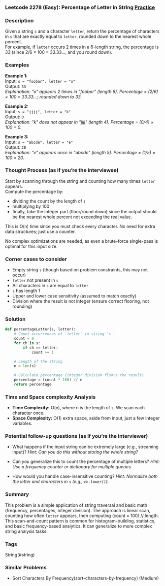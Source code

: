 ### Leetcode 2278 (Easy): Percentage of Letter in String [Practice](https://leetcode.com/problems/percentage-of-letter-in-string)

### Description  
Given a string `s` and a character `letter`, return the percentage of characters in `s` that are exactly equal to `letter`, rounded down to the nearest whole percent.  
For example, if `letter` occurs 2 times in a 6-length string, the percentage is 33 (since 2/6 × 100 = 33.33..., and you round down).

### Examples  

**Example 1:**  
Input: `s = "foobar", letter = "o"`  
Output: `33`  
*Explanation: "o" appears 2 times in "foobar" (length 6). Percentage = (2/6) × 100 = 33.33...; rounded down to 33.*

**Example 2:**  
Input: `s = "jjjj", letter = "k"`  
Output: `0`  
*Explanation: "k" does not appear in "jjjj" (length 4). Percentage = (0/4) × 100 = 0.*

**Example 3:**  
Input: `s = "abcde", letter = "e"`  
Output: `20`  
*Explanation: "e" appears once in "abcde" (length 5). Percentage = (1/5) × 100 = 20.*

### Thought Process (as if you’re the interviewee)  
Start by scanning through the string and counting how many times `letter` appears.  
Compute the percentage by:  
- dividing the count by the length of `s`
- multiplying by 100  
- finally, take the integer part (floor/round down) since the output should be the nearest whole percent not exceeding the real value.

This is O(n) time since you must check every character. No need for extra data structures; just use a counter.

No complex optimizations are needed, as even a brute-force single-pass is optimal for this input size.

### Corner cases to consider  
- Empty string `s` (though based on problem constraints, this may not occur)
- `letter` not present in `s`
- All characters in `s` are equal to `letter`
- `s` has length 1
- Upper and lower case sensitivity (assumed to match exactly)
- Division where the result is not integer (ensure correct flooring, not rounding)

### Solution

```python
def percentageLetter(s, letter):
    # Count occurrences of 'letter' in string 's'
    count = 0
    for ch in s:
        if ch == letter:
            count += 1
    
    # Length of the string
    n = len(s)
    
    # Calculate percentage (integer division floors the result)
    percentage = (count * 100) // n
    return percentage
```

### Time and Space complexity Analysis  

- **Time Complexity:** O(n), where n is the length of `s`. We scan each character once.
- **Space Complexity:** O(1) extra space, aside from input, just a few integer variables.

### Potential follow-up questions (as if you’re the interviewer)  

- What happens if the input string can be extremely large (e.g., streaming input)?
  *Hint: Can you do this without storing the whole string?*

- Can you generalize this to count the percentage of multiple letters?
  *Hint: Use a frequency counter or dictionary for multiple queries.*

- How would you handle case-insensitive counting?
  *Hint: Normalize both the letter and characters in `s` (e.g., `ch.lower()`).*

### Summary
This problem is a simple application of string traversal and basic math (frequency, percentages, integer division). The approach is linear scan, counting how often `letter` appears, then computing (count × 100) // length.  
This scan-and-count pattern is common for histogram-building, statistics, and basic frequency-based analytics. It can generalize to more complex string analysis tasks.

### Tags
String(#string)

### Similar Problems
- Sort Characters By Frequency(sort-characters-by-frequency) (Medium)